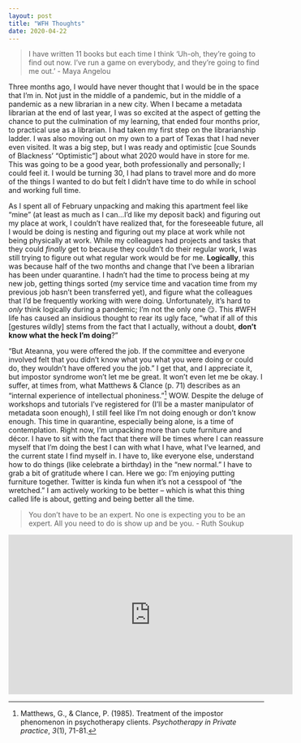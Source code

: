 ```yaml
---
layout: post
title: "WFH Thoughts"
date: 2020-04-22
---
```


> I have written 11 books but each time I think ‘Uh-oh, they’re going to find out now. I’ve run a game on everybody, and they’re going to find me out.’ - Maya Angelou


Three months ago, I would have never thought that I would be in the space that I’m in. Not just in the middle of a pandemic, but in the middle of a pandemic as a new librarian in a new city. When I became a metadata librarian at the end of last year, I was so excited at the aspect of getting the chance to put the culmination of my learning, that ended four months prior, to practical use as a librarian. I had taken my first step on the librarianship ladder. I was also moving out on my own to a part of Texas that I had never even visited. It was a big step, but I was ready and optimistic [cue Sounds of Blackness’ “Optimistic”] about what 2020 would have in store for me. This was going to be a good year, both professionally and personally; I could feel it. I would be turning 30, I had plans to travel more and do more of the things I wanted to do but felt I didn’t have time to do while in school and working full time.


As I spent all of February unpacking and making this apartment feel like “mine” (at least as much as I can…I’d like my deposit back) and figuring out my place at work, I couldn’t have realized that, for the foreseeable future, all I would be doing is nesting and figuring out my place at work while not being physically at work. While my colleagues had projects and tasks that they could *finally* get to because they couldn’t do their regular work, I was still trying to figure out what regular work would be for me. **Logically**, this was because half of the two months and change that I’ve been a librarian has been under quarantine. I hadn’t had the time to process being at my new job, getting things sorted (my service time and vacation time from my previous job hasn’t been transferred yet), and figure what the colleagues that I’d be frequently working with were doing. Unfortunately, it’s hard to *only* think logically during a pandemic; I’m not the only one :smirk:. This #WFH life has caused an insidious thought to rear its ugly face, “what if all of this [gestures wildly] stems from the fact that I actually, without a doubt, **don’t know what the heck I’m doing**?”


“But Ateanna, you were offered the job. If the committee and everyone involved felt that you didn’t know what you what you were doing or could do, they wouldn’t have offered you the job.” I get that, and I appreciate it, but impostor syndrome won’t let me be great. It won’t even let me be okay. I suffer, at times from, what Matthews & Clance (p. 71) describes as an “internal experience of intellectual phoniness.”[^1] WOW. Despite the deluge of workshops and tutorials I’ve registered for (I’ll be a master manipulator of metadata soon enough), I still feel like I’m not doing enough or don’t know enough. This time in quarantine, especially being alone, is a time of contemplation. Right now, I’m unpacking more than cute furniture and décor. I have to sit with the fact that there will be times where I can reassure myself that I’m doing the best I can with what I have, what I’ve learned, and the current state I find myself in. I have to, like everyone else, understand how to do things (like celebrate a birthday) in the “new normal.” I have to grab a bit of gratitude where I can. Here we go: I’m enjoying putting furniture together. Twitter is kinda fun when it’s not a cesspool of “the wretched.” I am actively working to be better – which is what this thing called life is about, getting and being better all the time. 


> You don’t have to be an expert. No one is expecting you to be an expert. All you need to do is show up and be you. - Ruth Soukup

<iframe width="560" height="315" src="https://www.youtube.com/embed/p66Jp6ervRA" frameborder="0" allowfullscreen></iframe>

[^1]: Matthews, G., & Clance, P. (1985). Treatment of the impostor phenomenon in psychotherapy clients. *Psychotherapy in Private practice*, *3*(1), 71-81.
